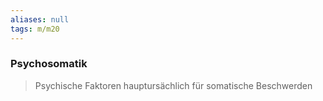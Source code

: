 ```yaml
---
aliases: null
tags: m/m20
---
```

### Psychosomatik
> Psychische Faktoren hauptursächlich für somatische Beschwerden